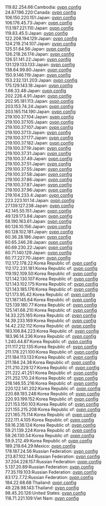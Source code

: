 119.82.254.66:Cambodia: [ovpn config](vpn/119_82_254_66.ovpn)  
24.87.196.220:Canada: [ovpn config](vpn/24_87_196_220.ovpn)  
106.150.220.151:Japan: [ovpn config](vpn/106_150_220_151.ovpn)  
106.176.45.73:Japan: [ovpn config](vpn/106_176_45_73.ovpn)  
113.197.221.110:Japan: [ovpn config](vpn/113_197_221_110.ovpn)  
119.83.45.5:Japan: [ovpn config](vpn/119_83_45_5.ovpn)  
122.208.194.129:Japan: [ovpn config](vpn/122_208_194_129.ovpn)  
124.219.214.107:Japan: [ovpn config](vpn/124_219_214_107.ovpn)  
125.51.64.56:Japan: [ovpn config](vpn/125_51_64_56.ovpn)  
126.218.26.174:Japan: [ovpn config](vpn/126_218_26_174.ovpn)  
126.51.141.22:Japan: [ovpn config](vpn/126_51_141_22.ovpn)  
131.129.133.133:Japan: [ovpn config](vpn/131_129_133_133.ovpn)  
138.64.99.80:Japan: [ovpn config](vpn/138_64_99_80.ovpn)  
150.9.146.119:Japan: [ovpn config](vpn/150_9_146_119.ovpn)  
153.232.131.203:Japan: [ovpn config](vpn/153_232_131_203.ovpn)  
175.129.143.18:Japan: [ovpn config](vpn/175_129_143_18.ovpn)  
1.66.33.48:Japan: [ovpn config](vpn/1_66_33_48.ovpn)  
202.226.4.91:Japan: [ovpn config](vpn/202_226_4_91.ovpn)  
202.95.181.113:Japan: [ovpn config](vpn/202_95_181_113.ovpn)  
203.153.74.24:Japan: [ovpn config](vpn/203_153_74_24.ovpn)  
203.165.114.190:Japan: [ovpn config](vpn/203_165_114_190.ovpn)  
219.100.37.104:Japan: [ovpn config](vpn/219_100_37_104.ovpn)  
219.100.37.105:Japan: [ovpn config](vpn/219_100_37_105.ovpn)  
219.100.37.107:Japan: [ovpn config](vpn/219_100_37_107.ovpn)  
219.100.37.13:Japan: [ovpn config](vpn/219_100_37_13.ovpn)  
219.100.37.177:Japan: [ovpn config](vpn/219_100_37_177.ovpn)  
219.100.37.182:Japan: [ovpn config](vpn/219_100_37_182.ovpn)  
219.100.37.19:Japan: [ovpn config](vpn/219_100_37_19.ovpn)  
219.100.37.31:Japan: [ovpn config](vpn/219_100_37_31.ovpn)  
219.100.37.49:Japan: [ovpn config](vpn/219_100_37_49.ovpn)  
219.100.37.51:Japan: [ovpn config](vpn/219_100_37_51.ovpn)  
219.100.37.55:Japan: [ovpn config](vpn/219_100_37_55.ovpn)  
219.100.37.58:Japan: [ovpn config](vpn/219_100_37_58.ovpn)  
219.100.37.86:Japan: [ovpn config](vpn/219_100_37_86.ovpn)  
219.100.37.87:Japan: [ovpn config](vpn/219_100_37_87.ovpn)  
219.100.37.96:Japan: [ovpn config](vpn/219_100_37_96.ovpn)  
219.104.233.4:Japan: [ovpn config](vpn/219_104_233_4.ovpn)  
223.223.101.14:Japan: [ovpn config](vpn/223_223_101_14.ovpn)  
27.139.127.238:Japan: [ovpn config](vpn/27_139_127_238.ovpn)  
42.145.55.151:Japan: [ovpn config](vpn/42_145_55_151.ovpn)  
49.129.173.84:Japan: [ovpn config](vpn/49_129_173_84.ovpn)  
58.190.163.61:Japan: [ovpn config](vpn/58_190_163_61.ovpn)  
60.126.10.156:Japan: [ovpn config](vpn/60_126_10_156.ovpn)  
60.128.102.181:Japan: [ovpn config](vpn/60_128_102_181.ovpn)  
60.36.28.186:Japan: [ovpn config](vpn/60_36_28_186.ovpn)  
60.65.246.28:Japan: [ovpn config](vpn/60_65_246_28.ovpn)  
60.69.230.22:Japan: [ovpn config](vpn/60_69_230_22.ovpn)  
60.71.140.129:Japan: [ovpn config](vpn/60_71_140_129.ovpn)  
60.77.227.70:Japan: [ovpn config](vpn/60_77_227_70.ovpn)  
112.172.178.22:Korea Republic of: [ovpn config](vpn/112_172_178_22.ovpn)  
112.172.231.181:Korea Republic of: [ovpn config](vpn/112_172_231_181.ovpn)  
119.192.109.50:Korea Republic of: [ovpn config](vpn/119_192_109_50.ovpn)  
121.142.130.107:Korea Republic of: [ovpn config](vpn/121_142_130_107.ovpn)  
121.143.102.175:Korea Republic of: [ovpn config](vpn/121_143_102_175.ovpn)  
121.143.185.176:Korea Republic of: [ovpn config](vpn/121_143_185_176.ovpn)  
121.173.95.42:Korea Republic of: [ovpn config](vpn/121_173_95_42.ovpn)  
121.187.145.64:Korea Republic of: [ovpn config](vpn/121_187_145_64.ovpn)  
125.139.180.77:Korea Republic of: [ovpn config](vpn/125_139_180_77.ovpn)  
125.141.68.210:Korea Republic of: [ovpn config](vpn/125_141_68_210.ovpn)  
14.33.225.165:Korea Republic of: [ovpn config](vpn/14_33_225_165.ovpn)  
14.39.233.169:Korea Republic of: [ovpn config](vpn/14_39_233_169.ovpn)  
14.42.232.112:Korea Republic of: [ovpn config](vpn/14_42_232_112.ovpn)  
183.106.84.223:Korea Republic of: [ovpn config](vpn/183_106_84_223.ovpn)  
183.96.14.236:Korea Republic of: [ovpn config](vpn/183_96_14_236.ovpn)  
1.240.44.87:Korea Republic of: [ovpn config](vpn/1_240_44_87.ovpn)  
211.117.212.135:Korea Republic of: [ovpn config](vpn/211_117_212_135.ovpn)  
211.178.221.100:Korea Republic of: [ovpn config](vpn/211_178_221_100.ovpn)  
211.184.113.133:Korea Republic of: [ovpn config](vpn/211_184_113_133.ovpn)  
211.184.24.38:Korea Republic of: [ovpn config](vpn/211_184_24_38.ovpn)  
211.210.229.127:Korea Republic of: [ovpn config](vpn/211_210_229_127.ovpn)  
211.222.41.251:Korea Republic of: [ovpn config](vpn/211_222_41_251.ovpn)  
211.252.170.24:Korea Republic of: [ovpn config](vpn/211_252_170_24.ovpn)  
218.146.55.216:Korea Republic of: [ovpn config](vpn/218_146_55_216.ovpn)  
220.122.141.202:Korea Republic of: [ovpn config](vpn/220_122_141_202.ovpn)  
220.88.193.248:Korea Republic of: [ovpn config](vpn/220_88_193_248.ovpn)  
220.93.199.152:Korea Republic of: [ovpn config](vpn/220_93_199_152.ovpn)  
221.153.150.103:Korea Republic of: [ovpn config](vpn/221_153_150_103.ovpn)  
221.155.215.208:Korea Republic of: [ovpn config](vpn/221_155_215_208.ovpn)  
221.165.75.114:Korea Republic of: [ovpn config](vpn/221_165_75_114.ovpn)  
222.111.4.105:Korea Republic of: [ovpn config](vpn/222_111_4_105.ovpn)  
59.16.236.124:Korea Republic of: [ovpn config](vpn/59_16_236_124.ovpn)  
59.21.139.224:Korea Republic of: [ovpn config](vpn/59_21_139_224.ovpn)  
59.26.130.54:Korea Republic of: [ovpn config](vpn/59_26_130_54.ovpn)  
59.9.212.49:Korea Republic of: [ovpn config](vpn/59_9_212_49.ovpn)  
189.219.64.29:Mexico: [ovpn config](vpn/189_219_64_29.ovpn)  
178.187.24.56:Russian Federation: [ovpn config](vpn/178_187_24_56.ovpn)  
213.87.102.144:Russian Federation: [ovpn config](vpn/213_87_102_144.ovpn)  
37.204.228.157:Russian Federation: [ovpn config](vpn/37_204_228_157.ovpn)  
5.137.20.89:Russian Federation: [ovpn config](vpn/5_137_20_89.ovpn)  
77.35.119.103:Russian Federation: [ovpn config](vpn/77_35_119_103.ovpn)  
83.172.7.72:Russian Federation: [ovpn config](vpn/83_172_7_72.ovpn)  
184.22.68.68:Thailand: [ovpn config](vpn/184_22_68_68.ovpn)  
49.228.98.143:Thailand: [ovpn config](vpn/49_228_98_143.ovpn)  
98.45.20.126:United States: [ovpn config](vpn/98_45_20_126.ovpn)  
118.71.221.109:Viet Nam: [ovpn config](vpn/118_71_221_109.ovpn)  
